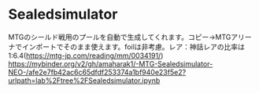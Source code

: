 # Sealedsimulator
MTGのシールド戦用のプールを自動で生成してくれます。コピー→MTGアリーナでインポートでそのまま使えます。foilは非考慮。レア：神話レアの比率は1:6.4(https://mtg-jp.com/reading/mm/0034191/)
https://mybinder.org/v2/gh/amaharak1/-MTG-Sealedsimulator-NEO-/afe2e7fb42ac6c65dfdf253374a1bf940e23f5e2?urlpath=lab%2Ftree%2FSealedsimulator.ipynb
